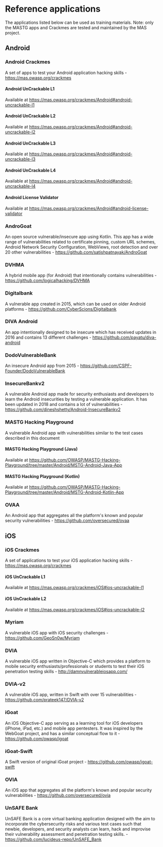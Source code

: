 # Reference applications

The applications listed below can be used as training materials. Note: only the MASTG apps and Crackmes are tested and maintained by the MAS project.

## Android

### Android Crackmes

A set of apps to test your Android application hacking skills - <https://mas.owasp.org/crackmes>

#### Android UnCrackable L1

Available at <https://mas.owasp.org/crackmes/Android#android-uncrackable-l1>

#### Android UnCrackable L2

Available at <https://mas.owasp.org/crackmes/Android#android-uncrackable-l2>

#### Android UnCrackable L3

Available at <https://mas.owasp.org/crackmes/Android#android-uncrackable-l3>

#### Android UnCrackable L4

Available at <https://mas.owasp.org/crackmes/Android#android-uncrackable-l4>

#### Android License Validator

Available at <https://mas.owasp.org/crackmes/Android#android-license-validator>

### AndroGoat

An open source vulnerable/insecure app using Kotlin. This app has a wide range of vulnerabilities related to certificate pinning, custom URL schemes, Android Network Security Configuration, WebViews, root detection and over 20 other vulnerabilities - <https://github.com/satishpatnayak/AndroGoat>

### DVHMA

A hybrid mobile app (for Android) that intentionally contains vulnerabilities - <https://github.com/logicalhacking/DVHMA>

### Digitalbank

A vulnerable app created in 2015, which can be used on older Android platforms - <https://github.com/CyberScions/Digitalbank>

### DIVA Android

An app intentionally designed to be insecure which has received updates in 2016 and contains 13 different challenges - <https://github.com/payatu/diva-android>

### DodoVulnerableBank

An insecure Android app from 2015 - <https://github.com/CSPF-Founder/DodoVulnerableBank>

### InsecureBankv2

A vulnerable Android app made for security enthusiasts and developers to learn the Android insecurities by testing a vulnerable application. It has been updated in 2018 and contains a lot of vulnerabilities - <https://github.com/dineshshetty/Android-InsecureBankv2>

### MASTG Hacking Playground

A vulnerable Android app with vulnerabilities similar to the test cases described in this document

#### MASTG Hacking Playground (Java)

Available at <https://github.com/OWASP/MASTG-Hacking-Playground/tree/master/Android/MSTG-Android-Java-App>

#### MASTG Hacking Playground (Kotlin)

Available at <https://github.com/OWASP/MASTG-Hacking-Playground/tree/master/Android/MSTG-Android-Kotlin-App>

### OVAA

An Android app that aggregates all the platform's known and popular security vulnerabilities - <https://github.com/oversecured/ovaa>

## iOS

### iOS Crackmes

A set of applications to test your iOS application hacking skills - <https://mas.owasp.org/crackmes>

#### iOS UnCrackable L1

Available at <https://mas.owasp.org/crackmes/iOS#ios-uncrackable-l1>

#### iOS UnCrackable L2

Available at <https://mas.owasp.org/crackmes/iOS#ios-uncrackable-l2>

### Myriam

A vulnerable iOS app with iOS security challenges - <https://github.com/GeoSn0w/Myriam>

### DVIA

A vulnerable iOS app written in Objective-C which provides a platform to mobile security enthusiasts/professionals or students to test their iOS penetration testing skills - <http://damnvulnerableiosapp.com/>

### DVIA-v2

A vulnerable iOS app, written in Swift with over 15 vulnerabilities - <https://github.com/prateek147/DVIA-v2>

### iGoat

An iOS Objective-C app serving as a learning tool for iOS developers (iPhone, iPad, etc.) and mobile app pentesters. It was inspired by the WebGoat project, and has a similar conceptual flow to it - <https://github.com/owasp/igoat>

### iGoat-Swift

A Swift version of original iGoat project - <https://github.com/owasp/igoat-swift>

### OVIA

An iOS app that aggregates all the platform's known and popular security vulnerabilities - <https://github.com/oversecured/ovia>

### UnSAFE Bank

UnSAFE Bank is a core virtual banking application designed with the aim to incorporate the cybersecurity risks and various test cases such that newbie, developers, and security analysts can learn, hack and improvise their vulnerability assessment and penetration testing skills. - <https://github.com/lucideus-repo/UnSAFE_Bank>
